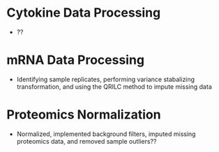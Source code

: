 # Cytokine Data Processing
- ??

# mRNA Data Processing
- Identifying sample replicates, performing variance stabalizing transformation, and using the QRILC method to impute missing data

# Proteomics Normalization
- Normalized, implemented background filters, imputed missing proteomics data, and removed sample outliers??
